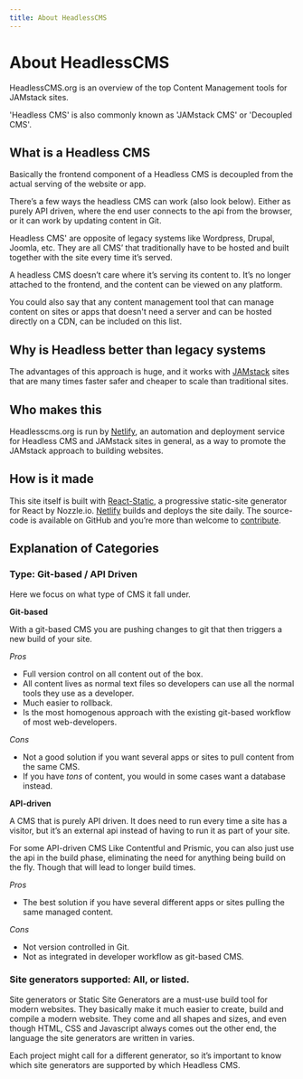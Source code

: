 ```yaml
---
title: About HeadlessCMS
---
```


# About HeadlessCMS

HeadlessCMS.org is an overview of the top Content Management tools for JAMstack sites.

'Headless CMS' is also commonly known as 'JAMstack CMS' or 'Decoupled CMS'.

## What is a Headless CMS

Basically the frontend component of a Headless CMS is decoupled from the actual serving of the website or app.

There’s a few ways the headless CMS can work (also look below).
Either as purely API driven, where the end user connects to the api from the browser, or it can work by updating content in Git.

Headless CMS' are opposite of legacy systems like Wordpress, Drupal, Joomla, etc. They are all CMS’ that traditionally have to be hosted and built together with the site every time it’s served.

A headless CMS doesn’t care where it’s serving its content to. It’s no longer attached to the frontend, and the content can be viewed on any platform.

You could also say that any content management tool that can manage content on sites or apps that doesn't need a server and can be hosted directly on a CDN, can be included on this list.

## Why is Headless better than legacy systems

The advantages of this approach is huge, and it works with [JAMstack](https://www.jamstack.org/) sites that are many times faster safer and cheaper to scale than traditional sites.

## Who makes this

Headlesscms.org is run by [Netlify](https://www.netlify.com), an automation and deployment service for Headless CMS and JAMstack sites  in general, as a way to promote the JAMstack approach to building websites.

## How is it made

This site itself is built with [React-Static](https://react-static.js.org/), a progressive static-site generator for React by Nozzle.io. [Netlify](https://www.netlify.com) builds and deploys the site daily. The source-code is available on GitHub and you’re more than welcome to [contribute](/contribute).

## Explanation of Categories

### Type: Git-based / API Driven

Here we focus on what type of CMS it fall under.

**Git-based**

With a git-based CMS you are pushing changes to git that then triggers a new build of your site.

*Pros*

* Full version control on all content out of the box.
* All content lives as normal text files so developers can use all the normal tools they use as a developer.
* Much easier to rollback.
* Is the most homogenous approach with the existing git-based workflow of most web-developers.

*Cons*

* Not a good solution if you want several apps or sites to pull content from the same CMS.
* If you have *tons* of content, you would in some cases want a database instead.

**API-driven**

A CMS that is purely API driven. It does need to run every time a site has a visitor, but it’s an external api instead of having to run it as part of your site.

For some API-driven CMS Like Contentful and Prismic, you can also just use the api in the build phase, eliminating the need for anything being build on the fly. Though that will lead to longer build times.

*Pros*

* The best solution if you have several different apps or sites pulling the same managed content.

*Cons*

* Not version controlled in Git.
* Not as integrated in developer workflow as git-based CMS.


### Site generators supported: All, or listed.

Site generators or Static Site Generators are a must-use build tool for modern websites. They basically make it much easier to create, build and compile a modern website. They come and all shapes and sizes, and even though HTML, CSS and Javascript always comes out the other end, the language the site generators are written in varies.

Each project might call for a different generator, so it’s important to know which site generators are supported by which Headless CMS.

